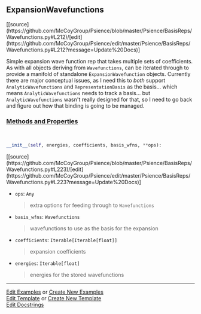 ## <a id="Psience.BasisReps.Wavefunctions.ExpansionWavefunctions">ExpansionWavefunctions</a> 
<div class="docs-source-link" markdown="1">
[[source](https://github.com/McCoyGroup/Psience/blob/master/Psience/BasisReps/Wavefunctions.py#L212)/[edit](https://github.com/McCoyGroup/Psience/edit/master/Psience/BasisReps/Wavefunctions.py#L212?message=Update%20Docs)]
</div>

Simple expansion wave function rep that takes multiple sets of coefficients.
As with all objects deriving from `Wavefunctions`, can be iterated through to
provide a manifold of standalone `ExpansionWavefunction` objects.
Currently there are major conceptual issues, as I need this to _both_ support `AnalyticWavefunctions`
and `RepresentationBasis` as the basis...
which means `AnalyticWavefunctions` needs to track a basis...
but `AnalyticWavefunctions` wasn't really designed for that, so I need to go back and figure out how
that binding is going to be managed.



<div class="collapsible-section">
 <div class="collapsible-section collapsible-section-header" markdown="1">
 
### <a class="collapse-link" data-toggle="collapse" href="#methods">Methods and Properties</a> <a class="float-right" data-toggle="collapse" href="#methods"><i class="fa fa-chevron-down"></i></a>

 </div>
 <div class="collapsible-section collapsible-section-body collapse" id="methods" markdown="1">

<a id="Psience.BasisReps.Wavefunctions.ExpansionWavefunctions.__init__" class="docs-object-method">&nbsp;</a> 
```python
__init__(self, energies, coefficients, basis_wfns, **ops): 
```
<div class="docs-source-link" markdown="1">
[[source](https://github.com/McCoyGroup/Psience/blob/master/Psience/BasisReps/Wavefunctions.py#L223)/[edit](https://github.com/McCoyGroup/Psience/edit/master/Psience/BasisReps/Wavefunctions.py#L223?message=Update%20Docs)]
</div>


- `ops`: `Any`
    >extra options for feeding through to `Wavefunctions`
- `basis_wfns`: `Wavefunctions`
    >wavefunctions to use as the basis for the expansion
- `coefficients`: `Iterable[Iterable[float]]`
    >expansion coefficients
- `energies`: `Iterable[float]`
    >energies for the stored wavefunctions

 </div>
</div>




___

[Edit Examples](https://github.com/McCoyGroup/Psience/edit/gh-pages/ci/examples/Psience/BasisReps/Wavefunctions/ExpansionWavefunctions.md) or 
[Create New Examples](https://github.com/McCoyGroup/Psience/new/gh-pages/?filename=ci/examples/Psience/BasisReps/Wavefunctions/ExpansionWavefunctions.md) <br/>
[Edit Template](https://github.com/McCoyGroup/Psience/edit/gh-pages/ci/docs/Psience/BasisReps/Wavefunctions/ExpansionWavefunctions.md) or 
[Create New Template](https://github.com/McCoyGroup/Psience/new/gh-pages/?filename=ci/docs/templates/Psience/BasisReps/Wavefunctions/ExpansionWavefunctions.md) <br/>
[Edit Docstrings](https://github.com/McCoyGroup/Psience/edit/master/Psience/BasisReps/Wavefunctions.py#L212?message=Update%20Docs)